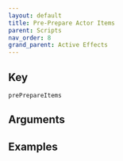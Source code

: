 ```yaml
---
layout: default
title: Pre-Prepare Actor Items
parent: Scripts
nav_order: 8
grand_parent: Active Effects
---
```

## Key

`prePrepareItems`

## Arguments 

## Examples

